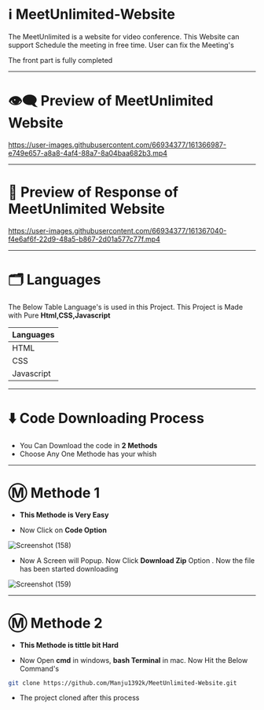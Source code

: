 # ℹ️ MeetUnlimited-Website

The MeetUnlimited is a website for video conference. This Website can support Schedule the meeting in free time. User can fix the Meeting's

The front part is fully completed

---

# 👁️‍🗨️ Preview of MeetUnlimited Website

https://user-images.githubusercontent.com/66934377/161366987-e749e657-a8a8-4af4-88a7-8a04baa682b3.mp4

---

# 📱 Preview of Response of MeetUnlimited Website

https://user-images.githubusercontent.com/66934377/161367040-f4e6af6f-22d9-48a5-b867-2d01a577c77f.mp4

---

# 🗂️ Languages 

The Below Table Language's is used in this Project. This Project is Made with Pure **Html,CSS,Javascript**

| Languages  | 
| ------------- |
| HTML  | 
| CSS  | 
| Javascript  | 

---

# ⬇️ Code Downloading Process

* You Can Download the code in **2 Methods**
* Choose Any One Methode has your whish

---

# Ⓜ️ Methode 1

* **This Methode is Very Easy**

* Now Click on __Code Option__

![Screenshot (158)](https://user-images.githubusercontent.com/66934377/164152919-f2854829-535d-4227-9c2f-031f8051f6ac.png)

* Now A Screen will Popup. Now Click **Download Zip** Option . Now the file has been started downloading 

![Screenshot (159)](https://user-images.githubusercontent.com/66934377/164153128-b64e85a2-e40c-4457-9835-a749ac79acd6.png)

---

# Ⓜ️ Methode 2

* **This Methode is tittle bit Hard**

* Now Open **cmd** in windows, **bash Terminal** in mac. Now Hit the Below Command's

```bash
git clone https://github.com/Manju1392k/MeetUnlimited-Website.git
```

* The project cloned after this process

